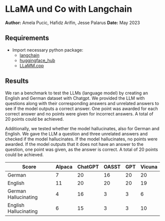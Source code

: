 # LLaMA und Co with Langchain
**Author:** Amela Pucic, Hafidz Arifin, Jesse Palarus
**Date:** May 2023

## Requirements
* Import necessary python package:
    * [langchain](https://pypi.org/project/langchain/)
    * [huggingface_hub](https://pypi.org/project/huggingface-hub/)
    * [LLaMM.cpp](https://pypi.org/project/llama-cpp-python/)

## Results

We ran a benchmark to test the LLMs (language model) by creating an English and German dataset with Chatgpt. We provided the LLM with questions along with their corresponding answers and unrelated answers to see if the model outputs a correct answer. One point was awarded for each correct answer and no points were given for incorrect answers. A total of 20 points could be achieved. 
 
Additionally, we tested whether the model hallucinates, also for German and English. We gave the LLM a question and three unrelated answers and checked if the model hallucinates. If the model hallucinates, no points were awarded. If the model outputs that it does not have an answer to the question, one point was given, as the answer is correct. A total of 20 points could be achieved.


| Score                 | Alpaca | ChatGPT | OASST | GPT | Vicuna |
|-----------------------|--------|---------|-------|-----|--------|
| German                | 7      | 20      | 16    | 20  | 20     |
| English               | 11     | 20      | 20    | 20  | 19     |
| German  Hallucinating | 4      | 16      | 3     | 3   | 6      |
| English Hallucinating | 6      | 15      | 3     | 3   | 10     |


